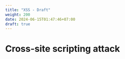 ```yaml
---
title: "XSS - Draft"
weight: 200
date: 2024-06-15T01:47:46+07:00
draft: true
---
```


# Cross-site scripting attack

